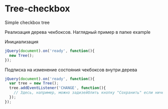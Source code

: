 # Tree-checkbox
Simple checkbox tree

Реализация дерева чекбоксов.
Наглядный пример в папке example

Инициализация
```javascript
jQuery(document).on('ready', function(){
  new Tree();
});
```

Подписка на изменение состояния чекбоксов внутри дерева
```javascript
jQuery(document).on('ready', function(){
  var tree = new Tree();
  tree.addEventListener('CHANGE', function(){
    // Здесь, например, можно задизейблить кнопку "Сохранить" если ничего не выбрано в дереве
  });
});
```
